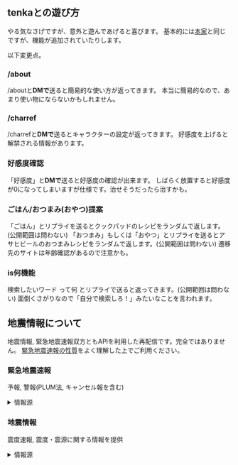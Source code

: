 ## tenkaとの遊び方
やる気なさげですが、意外と遊んであげると喜びます。
基本的には[本家](https://github.com/syuilo/ai/blob/master/torisetu.md)と同じですが、機能が追加されていたりします。

以下変更点。

### /about
/aboutと**DMで**送ると簡易的な使い方が返ってきます。
本当に簡易的なので、あまり使い物にならないかもしれません。

### /charref
/charrefと**DMで**送るとキャラクターの設定が返ってきます。
好感度を上げると解禁される情報があります。

### 好感度確認
「好感度」と**DMで**送ると好感度の確認が出来ます。
しばらく放置すると好感度が0になってしまいますが仕様です。治せそうだったら治すかも。

### ごはん/おつまみ(おやつ)提案
「ごはん」とリプライを送るとクックパッドのレシピをランダムで返します。(公開範囲は問わない)
「おつまみ」もしくは「おやつ」とリプライを送るとアサヒビールのおつまみレシピをランダムで返します。(公開範囲は問わない)
遷移先のサイトは年齢確認があるので注意かも。

### is何機能
検索したいワード って何 とリプライで送ると返ってきます。(公開範囲は問わない)
面倒くさがりなので「自分で検索しろ！」みたいなことを言われます。

## 地震情報について

地震情報, 緊急地震速報双方ともAPIを利用した再配信です。完全ではありません。
[緊急地震速報の性質](https://www.data.jma.go.jp/svd/eew/data/nc/)をよく理解した上でご利用ください。

### 緊急地震速報
予報, 警報(PLUM法, キャンセル報を含む)
  <details>
  <summary>情報源</summary>
  <ul>
    <li>Wolfx <a href="https://api.wolfx.jp/">© Wolfx Studio.</a></li>
  </ul>
  </details>

### 地震情報
震度速報, 震度・震源に関する情報を提供
  <details>
  <summary>情報源</summary>
  <ul>
    <li><a href="https://www.p2pquake.net/develop/json_api_v2/">P2P地震情報 </a></li>
  </ul>
  </details>
